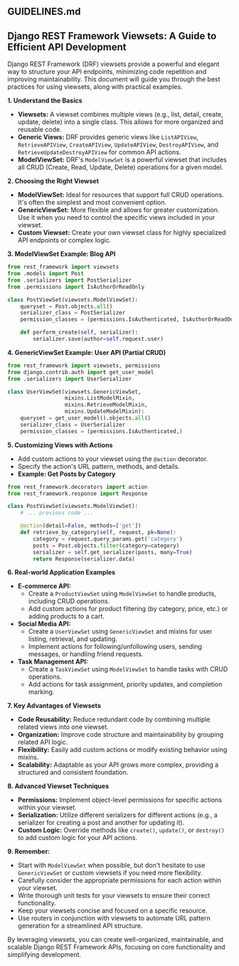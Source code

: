 ## GUIDELINES.md

##  Django REST Framework Viewsets: A Guide to Efficient API Development

Django REST Framework (DRF) viewsets provide a powerful and elegant way to structure your API endpoints, minimizing code repetition and improving maintainability. This document will guide you through the best practices for using viewsets, along with practical examples.

**1. Understand the Basics**

* **Viewsets:** A viewset combines multiple views (e.g., list, detail, create, update, delete) into a single class. This allows for more organized and reusable code.
* **Generic Views:** DRF provides generic views like `ListAPIView`, `RetrieveAPIView`, `CreateAPIView`, `UpdateAPIView`, `DestroyAPIView`, and `RetrieveUpdateDestroyAPIView` for common API actions.
* **ModelViewSet:** DRF's `ModelViewSet` is a powerful viewset that includes all CRUD (Create, Read, Update, Delete) operations for a given model.

**2. Choosing the Right Viewset**

* **ModelViewSet:** Ideal for resources that support full CRUD operations. It's often the simplest and most convenient option.
* **GenericViewSet:** More flexible and allows for greater customization. Use it when you need to control the specific views included in your viewset.
* **Custom Viewset:** Create your own viewset class for highly specialized API endpoints or complex logic.

**3. ModelViewSet Example: Blog API**

```python
from rest_framework import viewsets
from .models import Post
from .serializers import PostSerializer
from .permissions import IsAuthorOrReadOnly

class PostViewSet(viewsets.ModelViewSet):
    queryset = Post.objects.all()
    serializer_class = PostSerializer
    permission_classes = (permissions.IsAuthenticated, IsAuthorOrReadOnly)

    def perform_create(self, serializer):
        serializer.save(author=self.request.user)
```

**4.  GenericViewSet Example: User API (Partial CRUD)**

```python
from rest_framework import viewsets, permissions
from django.contrib.auth import get_user_model
from .serializers import UserSerializer

class UserViewSet(viewsets.GenericViewSet,
                  mixins.ListModelMixin,
                  mixins.RetrieveModelMixin,
                  mixins.UpdateModelMixin):
    queryset = get_user_model().objects.all()
    serializer_class = UserSerializer
    permission_classes = (permissions.IsAuthenticated,)
```

**5.  Customizing Views with Actions**

*  Add custom actions to your viewset using the `@action` decorator.
*  Specify the action's URL pattern, methods, and details.
* **Example: Get Posts by Category**

```python
from rest_framework.decorators import action
from rest_framework.response import Response

class PostViewSet(viewsets.ModelViewSet):
    # ... previous code ...

    @action(detail=False, methods=['get'])
    def retrieve_by_category(self, request, pk=None):
        category = request.query_params.get('category')
        posts = Post.objects.filter(category=category)
        serializer = self.get_serializer(posts, many=True)
        return Response(serializer.data)
```

**6. Real-world Application Examples**

* **E-commerce API:**
    * Create a `ProductViewSet` using `ModelViewSet` to handle products, including CRUD operations.
    * Add custom actions for product filtering (by category, price, etc.) or adding products to a cart.
* **Social Media API:** 
    * Create a `UserViewSet` using `GenericViewSet` and mixins for user listing, retrieval, and updating.
    * Implement actions for following/unfollowing users, sending messages, or handling friend requests.
* **Task Management API:**
    * Create a `TaskViewSet` using `ModelViewSet` to handle tasks with CRUD operations.
    * Add actions for task assignment, priority updates, and completion marking.

**7.  Key Advantages of Viewsets**

* **Code Reusability:**  Reduce redundant code by combining multiple related views into one viewset.
* **Organization:**  Improve code structure and maintainability by grouping related API logic.
* **Flexibility:**  Easily add custom actions or modify existing behavior using mixins.
* **Scalability:** Adaptable as your API grows more complex, providing a structured and consistent foundation.

**8.  Advanced Viewset Techniques**

* **Permissions:**  Implement object-level permissions for specific actions within your viewset.
* **Serialization:** Utilize different serializers for different actions (e.g., a serializer for creating a post and another for updating it).
* **Custom Logic:**  Override methods like `create()`, `update()`, or `destroy()` to add custom logic for your API actions.

**9.  Remember:**

* Start with `ModelViewSet` when possible, but don't hesitate to use `GenericViewSet` or custom viewsets if you need more flexibility.
* Carefully consider the appropriate permissions for each action within your viewset.
* Write thorough unit tests for your viewsets to ensure their correct functionality.
* Keep your viewsets concise and focused on a specific resource.
* Use routers in conjunction with viewsets to automate URL pattern generation for a streamlined API structure.

By leveraging viewsets, you can create well-organized, maintainable, and scalable Django REST Framework APIs, focusing on core functionality and simplifying development.
